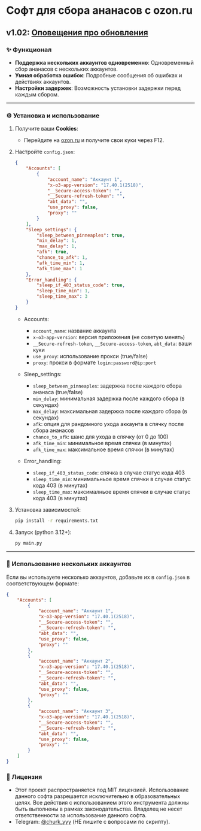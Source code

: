 # Софт для сбора ананасов с ozon.ru
v1.02: [Оповещения про обновления](https://t.me/+qY4o75AoHXkxYzY6)
---

### ✨ Функционал
- **Поддержка нескольких аккаунтов одновременно**: Одновременный сбор ананасов с нескольких аккаунтов.
- **Умная обработка ошибок**: Подробные сообщения об ошибках и действиях аккаунтов.
- **Настройки задержек**: Возможность установки задержки перед каждым сбором.

---

### ⚙️ Установка и использование

1. Получите ваши **Cookies**:
   - Перейдите на [ozon.ru](https://www.ozon.ru) и получите свои куки через F12.

2. Настройте `config.json`:
    ```json
    {
        "Accounts": [
            {
                "account_name": "Аккаунт 1",
                "x-o3-app-version": "17.40.1(2518)",
                "__Secure-access-token": "",
                "__Secure-refresh-token": "",
                "abt_data": "",
                "use_proxy": false,
                "proxy": ""
            }
        ],
        "Sleep_settings": {
            "sleep_between_pinneaples": true,
            "min_delay": 1,
            "max_delay": 1,
            "afk": true,
            "chance_to_afk": 1,
            "afk_time_min": 1,
            "afk_time_max": 1
        },
        "Error_handling": {
            "sleep_if_403_status_code": true,
            "sleep_time_min": 1,
            "sleep_time_max": 3
        }
    }
    ```
   - Accounts:
       - `account_name`: название аккаунта
       - `x-o3-app-version`: версия приложения (не советую менять)
       - `__Secure-refresh-token`, `__Secure-access-token`, `abt_data`: ваши куки
       - `use_proxy`: использование прокси (true/false)
       - `proxy`: прокси в формате `login:password@ip:port`
    
   - Sleep_settings:  
       - `sleep_between_pinneaples`: задержка после каждого сбора ананаса (true/false)
       - `min_delay`: минимальная задержка после каждого сбора (в секундах)
       - `max_delay`: максимальная задержка после каждого сбора (в секундах)
       - `afk`: опция для рандомного ухода аккаунта в спячку после сбора ананасов
       - `chance_to_afk`: шанс для ухода в спячку (от 0 до 100)
       - `afk_time_min`: минимальное время спячки (в минутах)
       - `afk_time_max`: максимальное время спячки (в минутах)

   - Error_handling:
       - `sleep_if_403_status_code`: спячка в случае статус кода 403
       - `sleep_time_min`: минимальньое время спячки в случае статус кода 403 (в минутах)
       - `sleep_time_max`: максималньое время спячки в случае статус кода 403 (в минутах)


3. Установка зависимостей:
    ```bash
    pip install -r requirements.txt
    ```
   
4. Запуск (python 3.12+):
    ```bash
    py main.py
    ```

---

### 🔄 Использование нескольких аккаунтов

Если вы используете несколько аккаунтов, добавьте их в `config.json` в соответствующем формате:

```json
{
    "Accounts": [
        {
            "account_name": "Аккаунт 1",
            "x-o3-app-version": "17.40.1(2518)",
            "__Secure-access-token": "",
            "__Secure-refresh-token": "",
            "abt_data": "",
            "use_proxy": false,
            "proxy": ""
        },
        {
            "account_name": "Аккаунт 2",
            "x-o3-app-version": "17.40.1(2518)",
            "__Secure-access-token": "",
            "__Secure-refresh-token": "",
            "abt_data": "",
            "use_proxy": false,
            "proxy": ""
        },
        {
            "account_name": "Аккаунт 3",
            "x-o3-app-version": "17.40.1(2518)",
            "__Secure-access-token": "",
            "__Secure-refresh-token": "",
            "abt_data": "",
            "use_proxy": false,
            "proxy": ""
        }
    ]
}
```
### 📜 Лицензия
- Этот проект распространяется под MIT лицензией. Использование данного софта разрешается исключительно в образовательных целях. Все действия с использованием этого инструмента должны быть выполнены в рамках законодательства. Владелец не несет ответственности за использование данного софта.
- Telegram: [@churk_yyy](https://t.me/churk_yyy) (НЕ пишите с вопросами по скрипту).
